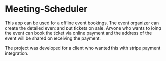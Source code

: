 # Meeting-Scheduler
This app can be used for a offline event bookings. The event organizer can create the detailed event and put tickets on sale.
Anyone who wants to joing the event can book the ticket via online payment and the address of the event will be shared on
receiving the payment.

The project was developed for a client who wanted this with stripe payment integration.
